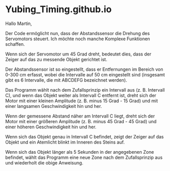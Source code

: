 # Yubing_Timing.github.io

Hallo Martin,

Der Code ermöglicht nun, dass der Abstandssensor die Drehung des Servomotors steuert. Ich möchte noch manche Komplexe Funktionen schaffen.

Wenn sich der Servomotor um 45 Grad dreht, bedeutet dies, dass der Zeiger auf das zu messende Objekt gerichtet ist.

Der Abstandssensor ist so eingestellt, dass er Entfernungen im Bereich von 0-300 cm erfasst, wobei die Intervalle auf 50 cm eingestellt sind (insgesamt gibt es 6 Intervalle, die mit ABCDEFG bezeichnet werden).

Das Programm wählt nach dem Zufallsprinzip ein Intervall aus (z. B. Intervall C), und wenn das Objekt weiter als Intervall C entfernt ist, dreht sich der Motor mit einer kleinen Amplitude (z. B. minus 15 Grad - 15 Grad) und mit einer langsamen Geschwindigkeit hin und her.

Wenn der gemessene Abstand näher am Intervall C liegt, dreht sich der Motor mit einer größeren Amplitude (z. B. minus 45 Grad - 45 Grad) und einer höheren Geschwindigkeit hin und her.

Wenn sich das Objekt genau in Intervall C befindet, zeigt der Zeiger auf das Objekt und ein Atemlicht blinkt im Inneren des Steins auf.

Wenn sich das Objekt länger als 5 Sekunden in der angegebenen Zone befindet, wählt das Programm eine neue Zone nach dem Zufallsprinzip aus und wiederholt die obige Anweisung.
